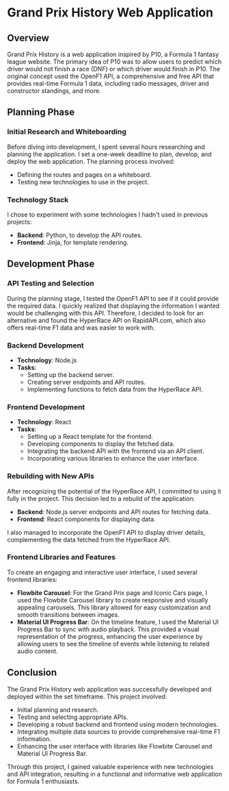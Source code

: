 # Grand Prix History Web Application

## Overview

Grand Prix History is a web application inspired by P10, a Formula 1 fantasy league website. The primary idea of P10 was to allow users to predict which driver would not finish a race (DNF) or which driver would finish in P10. The original concept used the OpenF1 API, a comprehensive and free API that provides real-time Formula 1 data, including radio messages, driver and constructor standings, and more.

## Planning Phase

### Initial Research and Whiteboarding

Before diving into development, I spent several hours researching and planning the application. I set a one-week deadline to plan, develop, and deploy the web application. The planning process involved:

- Defining the routes and pages on a whiteboard.
- Testing new technologies to use in the project.

### Technology Stack

I chose to experiment with some technologies I hadn't used in previous projects:

- **Backend**: Python, to develop the API routes.
- **Frontend**: Jinja, for template rendering.

## Development Phase

### API Testing and Selection

During the planning stage, I tested the OpenF1 API to see if it could provide the required data. I quickly realized that displaying the information I wanted would be challenging with this API. Therefore, I decided to look for an alternative and found the HyperRace API on RapidAPI.com, which also offers real-time F1 data and was easier to work with.

### Backend Development

- **Technology**: Node.js
- **Tasks**:
  - Setting up the backend server.
  - Creating server endpoints and API routes.
  - Implementing functions to fetch data from the HyperRace API.

### Frontend Development

- **Technology**: React
- **Tasks**:
  - Setting up a React template for the frontend.
  - Developing components to display the fetched data.
  - Integrating the backend API with the frontend via an API client.
  - Incorporating various libraries to enhance the user interface.

### Rebuilding with New APIs

After recognizing the potential of the HyperRace API, I committed to using it fully in the project. This decision led to a rebuild of the application:

- **Backend**: Node.js server endpoints and API routes for fetching data.
- **Frontend**: React components for displaying data.

I also managed to incorporate the OpenF1 API to display driver details, complementing the data fetched from the HyperRace API.

### Frontend Libraries and Features

To create an engaging and interactive user interface, I used several frontend libraries:

- **Flowbite Carousel**: For the Grand Prix page and Iconic Cars page, I used the Flowbite Carousel library to create responsive and visually appealing carousels. This library allowed for easy customization and smooth transitions between images.
- **Material UI Progress Bar**: On the timeline feature, I used the Material UI Progress Bar to sync with audio playback. This provided a visual representation of the progress, enhancing the user experience by allowing users to see the timeline of events while listening to related audio content.

## Conclusion

The Grand Prix History web application was successfully developed and deployed within the set timeframe. This project involved:

- Initial planning and research.
- Testing and selecting appropriate APIs.
- Developing a robust backend and frontend using modern technologies.
- Integrating multiple data sources to provide comprehensive real-time F1 information.
- Enhancing the user interface with libraries like Flowbite Carousel and Material UI Progress Bar.

Through this project, I gained valuable experience with new technologies and API integration, resulting in a functional and informative web application for Formula 1 enthusiasts.
